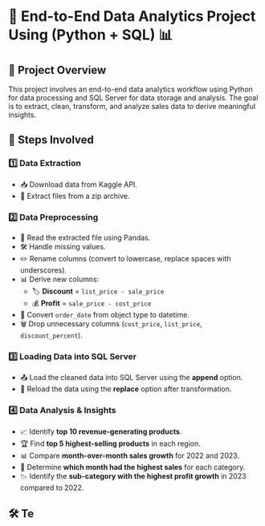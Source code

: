 # 🚀 End-to-End Data Analytics Project Using (Python + SQL) 📊

## 📌 Project Overview  

This project involves an end-to-end data analytics workflow using Python for data processing and SQL Server for data storage and analysis. The goal is to extract, clean, transform, and analyze sales data to derive meaningful insights.  

## 🔄 Steps Involved  

### 1️⃣ Data Extraction  

- 📥 Download data from Kaggle API.  
- 📂 Extract files from a zip archive.  

### 2️⃣ Data Preprocessing  

- 📑 Read the extracted file using Pandas.  
- 🛠 Handle missing values.  
- ✏️ Rename columns (convert to lowercase, replace spaces with underscores).  
- 📊 Derive new columns:  
  - 🏷 **Discount** = `list_price - sale_price`  
  - 💰 **Profit** = `sale_price - cost_price`  
- 📆 Convert `order_date` from object type to datetime.  
- 🗑 Drop unnecessary columns (`cost_price`, `list_price`, `discount_percent`).  

### 3️⃣ Loading Data into SQL Server  

- 📤 Load the cleaned data into SQL Server using the **append** option.  
- 🔄 Reload the data using the **replace** option after transformation.  

### 4️⃣ Data Analysis & Insights  

- 📈 Identify **top 10 revenue-generating products**.  
- 🏆 Find **top 5 highest-selling products** in each region.  
- 📊 Compare **month-over-month sales growth** for 2022 and 2023.  
- 📅 Determine **which month had the highest sales** for each category.  
- 📉 Identify the **sub-category with the highest profit growth** in 2023 compared to 2022.  

## 🛠 Te
